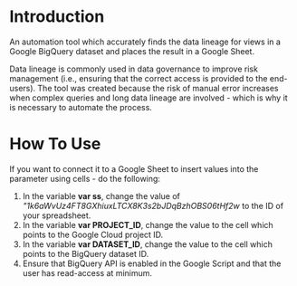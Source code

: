 # Introduction
An automation tool which accurately finds the data lineage for views in a Google BigQuery dataset and places the result in a Google Sheet.

Data lineage is commonly used in data governance to improve risk management (i.e., ensuring that the correct access is provided to the end-users). The tool was created because the risk of manual error increases when complex queries and long data lineage are involved - which is why it is necessary to automate the process. 

# How To Use

If you want to connect it to a Google Sheet to insert values into the parameter using cells - do the following:

1) In the variable <b>var ss</b>, change the value of <i>"1k6aWvUz4FT8GXhiuxLTCX8K3s2bJDqBzhOBS06tHf2w</i> to the ID of your spreadsheet.
2) In the variable <b>var PROJECT_ID</b>, change the value to the cell which points to the Google Cloud project ID.
3) In the variable <b>var DATASET_ID</b>, change the value to the cell which points to the BigQuery dataset ID. 
4) Ensure that BigQuery API is enabled in the Google Script and that the user has read-access at minimum.
